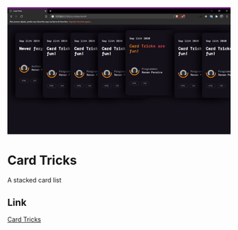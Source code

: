<img src=".github/gif-card.gif" width="550">

# Card Tricks
A stacked card list

## Link
[Card Tricks](https://r3nanp-card-tricks.netlify.app/)
